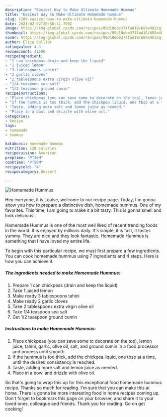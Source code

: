 ```yaml
---
description: "Easiest Way to Make Ultimate Homemade Hummus"
title: "Easiest Way to Make Ultimate Homemade Hummus"
slug: 1209-easiest-way-to-make-ultimate-homemade-hummus
date: 2021-02-02T20:58:41.799Z
image: https://img-global.cpcdn.com/recipes/89d18ebe374fad18/680x482cq70/homemade-hummus-recipe-main-photo.jpg
thumbnail: https://img-global.cpcdn.com/recipes/89d18ebe374fad18/680x482cq70/homemade-hummus-recipe-main-photo.jpg
cover: https://img-global.cpcdn.com/recipes/89d18ebe374fad18/680x482cq70/homemade-hummus-recipe-main-photo.jpg
author: Eliza Collier
ratingvalue: 4.3
reviewcount: 41506
recipeingredient:
- "1 can chickpeas drain and keep the liquid"
- "1 juiced lemon"
- "3 tablespoons tahini"
- "2 garlic cloves"
- "2 tablespoons extra virgin olive oil"
- "1/4 teaspoon sea salt"
- "1/2 teaspoon ground cumin"
recipeinstructions:
- "Place chickpeas (you can save some to decorate on the top), lemon juice, tahini, garlic, olive oil, salt, and ground cumin in a food processor and process until smooth."
- "If the hummus is too thick, add the chickpea liquid, one tbsp at a time, until the desired consistency is reached."
- "Taste, adding more salt and lemon juice as needed."
- "Place in a bowl and drizzle with olive oil."
categories:
- Recipe
tags:
- homemade
- hummus

katakunci: homemade hummus 
nutrition: 128 calories
recipecuisine: American
preptime: "PT36M"
cooktime: "PT50M"
recipeyield: "4"
recipecategory: Dessert

---
```



![Homemade Hummus](https://img-global.cpcdn.com/recipes/89d18ebe374fad18/680x482cq70/homemade-hummus-recipe-main-photo.jpg)

Hey everyone, it is Louise, welcome to our recipe page. Today, I'm gonna show you how to prepare a distinctive dish, homemade hummus. One of my favorites. This time, I am going to make it a bit tasty. This is gonna smell and look delicious.

Homemade Hummus is one of the most well liked of recent trending foods in the world. It is enjoyed by millions daily. It's simple, it is fast, it tastes yummy. They are nice and they look fantastic. Homemade Hummus is something that I have loved my entire life.




To begin with this particular recipe, we must first prepare a few ingredients. You can cook homemade hummus using 7 ingredients and 4 steps. Here is how you can achieve it.

<!--inarticleads1-->

##### The ingredients needed to make Homemade Hummus:

1. Prepare 1 can chickpeas (drain and keep the liquid)
1. Take 1 juiced lemon
1. Make ready 3 tablespoons tahini
1. Make ready 2 garlic cloves
1. Take 2 tablespoons extra virgin olive oil
1. Take 1/4 teaspoon sea salt
1. Get 1/2 teaspoon ground cumin




<!--inarticleads2-->

##### Instructions to make Homemade Hummus:

1. Place chickpeas (you can save some to decorate on the top), lemon juice, tahini, garlic, olive oil, salt, and ground cumin in a food processor and process until smooth.
1. If the hummus is too thick, add the chickpea liquid, one tbsp at a time, until the desired consistency is reached.
1. Taste, adding more salt and lemon juice as needed.
1. Place in a bowl and drizzle with olive oil.




So that's going to wrap this up for this exceptional food homemade hummus recipe. Thanks so much for reading. I'm sure that you can make this at home. There is gonna be more interesting food in home recipes coming up. Don't forget to bookmark this page on your browser, and share it to your loved ones, colleague and friends. Thank you for reading. Go on get cooking!
